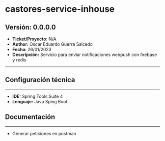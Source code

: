 # castores-service-inhouse

## Versión: 0.0.0.0
- __Ticket/Proyecto:__ N/A
- __Author:__ Oscar Eduardo Guerra Salcedo 
- __Fecha:__ 26/01/2023
- __Descripción:__ Servicio para enviar notificaciones webpush con firebase y redis
--------

## Configuración técnica
-------------
- __IDE:__ Spring Tools Suite 4
- __Lenguaje:__ Java Sping Boot

## Documentación
-------------
- Generar peticiones en postman
